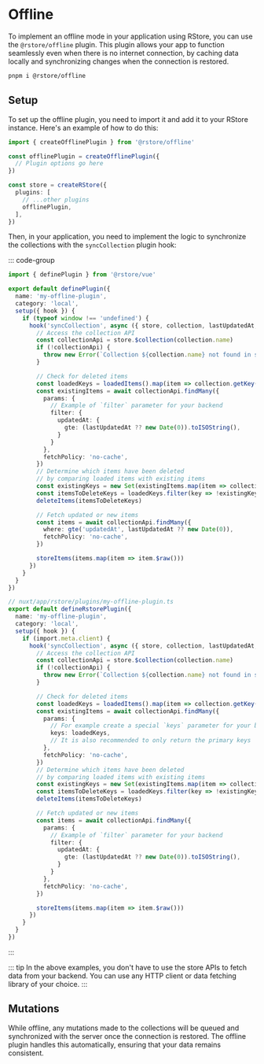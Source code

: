 # Offline <Badge text="New in v0.8" />

To implement an offline mode in your application using RStore, you can use the `@rstore/offline` plugin. This plugin allows your app to function seamlessly even when there is no internet connection, by caching data locally and synchronizing changes when the connection is restored.

```bash
pnpm i @rstore/offline
```

## Setup

To set up the offline plugin, you need to import it and add it to your RStore instance. Here's an example of how to do this:

```ts
import { createOfflinePlugin } from '@rstore/offline'

const offlinePlugin = createOfflinePlugin({
  // Plugin options go here
})

const store = createRStore({
  plugins: [
    // ...other plugins
    offlinePlugin,
  ],
})
```

Then, in your application, you need to implement the logic to synchronize the collections with the `syncCollection` plugin hook:

::: code-group

```ts [Vue]
import { definePlugin } from '@rstore/vue'

export default definePlugin({
  name: 'my-offline-plugin',
  category: 'local',
  setup({ hook }) {
    if (typeof window !== 'undefined') {
      hook('syncCollection', async ({ store, collection, lastUpdatedAt, loadedItems, storeItems, deleteItems }) => {
        // Access the collection API
        const collectionApi = store.$collection(collection.name)
        if (!collectionApi) {
          throw new Error(`Collection ${collection.name} not found in store`)
        }

        // Check for deleted items
        const loadedKeys = loadedItems().map(item => collection.getKey(item)!)
        const existingItems = await collectionApi.findMany({
          params: {
            // Example of `filter` parameter for your backend
            filter: {
              updatedAt: {
                gte: (lastUpdatedAt ?? new Date(0)).toISOString(),
              }
            }
          },
          fetchPolicy: 'no-cache',
        })
        // Determine which items have been deleted
        // by comparing loaded items with existing items
        const existingKeys = new Set(existingItems.map(item => collection.getKey(item)!))
        const itemsToDeleteKeys = loadedKeys.filter(key => !existingKeys.has(key))
        deleteItems(itemsToDeleteKeys)

        // Fetch updated or new items
        const items = await collectionApi.findMany({
          where: gte('updatedAt', lastUpdatedAt ?? new Date(0)),
          fetchPolicy: 'no-cache',
        })

        storeItems(items.map(item => item.$raw()))
      })
    }
  }
})
```

```ts [Nuxt]
// nuxt/app/rstore/plugins/my-offline-plugin.ts
export default defineRstorePlugin({
  name: 'my-offline-plugin',
  category: 'local',
  setup({ hook }) {
    if (import.meta.client) {
      hook('syncCollection', async ({ store, collection, lastUpdatedAt, loadedItems, storeItems, deleteItems }) => {
        // Access the collection API
        const collectionApi = store.$collection(collection.name)
        if (!collectionApi) {
          throw new Error(`Collection ${collection.name} not found in store`)
        }

        // Check for deleted items
        const loadedKeys = loadedItems().map(item => collection.getKey(item)!)
        const existingItems = await collectionApi.findMany({
          params: {
            // For example create a special `keys` parameter for your backend
            keys: loadedKeys,
            // It is also recommended to only return the primary keys
          },
          fetchPolicy: 'no-cache',
        })
        // Determine which items have been deleted
        // by comparing loaded items with existing items
        const existingKeys = new Set(existingItems.map(item => collection.getKey(item)!))
        const itemsToDeleteKeys = loadedKeys.filter(key => !existingKeys.has(key))
        deleteItems(itemsToDeleteKeys)

        // Fetch updated or new items
        const items = await collectionApi.findMany({
          params: {
            // Example of `filter` parameter for your backend
            filter: {
              updatedAt: {
                gte: (lastUpdatedAt ?? new Date(0)).toISOString(),
              }
            }
          },
          fetchPolicy: 'no-cache',
        })

        storeItems(items.map(item => item.$raw()))
      })
    }
  }
})
```

:::

::: tip
In the above examples, you don't have to use the store APIs to fetch data from your backend. You can use any HTTP client or data fetching library of your choice.
:::

## Mutations

While offline, any mutations made to the collections will be queued and synchronized with the server once the connection is restored. The offline plugin handles this automatically, ensuring that your data remains consistent.
